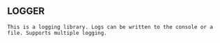 ## LOGGER
`This is a logging library. Logs can be written to the console or a file. Supports multiple logging.`